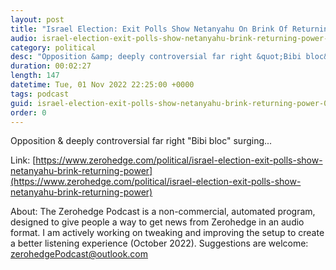 ```yaml
---
layout: post
title: "Israel Election: Exit Polls Show Netanyahu On Brink Of Returning To Power"
audio: israel-election-exit-polls-show-netanyahu-brink-returning-power-0
category: political
desc: "Opposition &amp; deeply controversial far right &quot;Bibi bloc&quot; surging..."
duration: 00:02:27
length: 147
datetime: Tue, 01 Nov 2022 22:25:00 +0000
tags: podcast
guid: israel-election-exit-polls-show-netanyahu-brink-returning-power-0
order: 0
---
```

Opposition &amp; deeply controversial far right &quot;Bibi bloc&quot; surging...

Link: [https://www.zerohedge.com/political/israel-election-exit-polls-show-netanyahu-brink-returning-power](https://www.zerohedge.com/political/israel-election-exit-polls-show-netanyahu-brink-returning-power)

About: The Zerohedge Podcast is a non-commercial, automated program, designed to give people a way to get news from Zerohedge in an audio format.  I am actively working on tweaking and improving the setup to create a better listening experience (October 2022).  Suggestions are welcome: [zerohedgePodcast@outlook.com](mailto:zerohedgePodcast@outlook.com)
